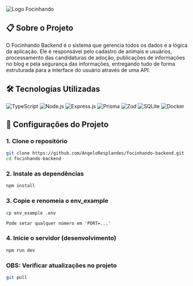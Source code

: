 ![Logo Focinhando](https://i.imgur.com/uPUVmWW.png)

## 📋 Sobre o Projeto

O Focinhando Backend é o sistema que gerencia todos os dados e a lógica da 
aplicação. Ele é responsável pelo cadastro de animais e usuários, 
processamento das candidaturas de adoção, publicações de informações no blog 
e pela segurança das informações, entregando tudo de forma estruturada para a 
interface do usuário através de uma API.

## 🛠️ Tecnologias Utilizadas

![TypeScript](https://img.shields.io/badge/TypeScript-3178C6?style=plastic&logo=typescript&logoColor=white)
![Node.js](https://img.shields.io/badge/Node.js-339933?style=plastic&logo=nodedotjs&logoColor=white)
![Express.js](https://img.shields.io/badge/Express.js-000000?style=plastic&logo=express&logoColor=white)
![Prisma](https://img.shields.io/badge/Prisma-2D3748?style=plastic&logo=prisma&logoColor=white)
![Zod](https://img.shields.io/badge/Zod-3E6F8E?style=plastic&logo=zod&logoColor=white)
![SQLite](https://img.shields.io/badge/SQLite-07405E?style=plastic&logo=sqlite&logoColor=white)
![Docker](https://img.shields.io/badge/Docker-2496ED?style=plastic&logo=docker&logoColor=white)

## 📃 Configurações do Projeto

### 1. Clone o repositório

```bash
git clone https://github.com/AngeloResplandes/focinhando-backend.git
cd focinhando-backend
```

### 2. Instale as dependências

```bash
npm install
```

### 3. Copie e renomeia o env_example

```bash
cp env_example .env
```

`Pode setar qualquer número em 'PORT=...'`

### 4. Inicie o servidor (desenvolvimento)

```bash
npm run dev
```

### OBS: Verificar atualizações no projeto

```bash
git pull
```